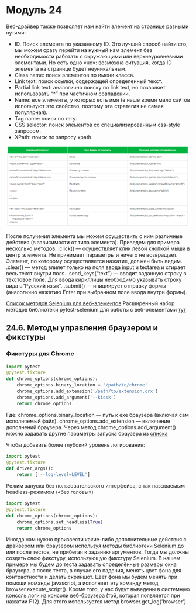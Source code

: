 # Модуль 24

Веб-драйвер также позволяет нам найти элемент на странице разными путями:

- ID. Поиск элемента по указанному ID. Это лучший способ найти его, мы можем сразу перейти на нужный нам элемент без необходимости работать с окружающими или верхнеуровневыми элементами. Но есть одно «но»: возможна ситуация, когда ID элемента на странице будет неуникальным. 
- Class name: поиск элементов по имени класса. 
- Link text: поиск ссылки, содержащей определенный текст. 
- Partial link text: аналогично поиску по link text, но позволяет использовать “*” при частичном совпадении. 
- Name: все элементы, у которых есть имя (в наше время мало сайтов используют это свойство, поэтому эта стратегия не самая популярная). 
- Tag name: поиск по тэгу. 
- CSS selector: поиск элементов со специализированным css-style запросом. 
- XPath: поиск по запросу xpath.


![img.png](img.png)

После получения элемента мы можем осуществить с ним различные действия (в зависимости от типа элемента). Приведем для примера несколько методов:
.click() — осуществляет клик левой кнопкой мыши в центр элемента. Не принимает параметры и ничего не возвращает. Элемент, по которому осуществляется нажатие, должен быть видим.
.clear() — метод влияет только на поля ввода input и textarea и стирает весь текст внутри поля.
.send_keys(“text”) — вводит заданную строку в текстовое поле. Для ввода кириллицы необходимо указывать строку вида u”Русский язык”.
.submit() — инициирует отправку формы (аналогично нажатию Enter при выбранном поле ввода внутри формы).

[Список методов Selenium для веб-элементов](https://www.selenium.dev/selenium/docs/api/py/webdriver_remote/selenium.webdriver.remote.webelement.html)
Расширенный набор методов библиотеки pytest-selenium для работы с веб-элементами [тут](https://selenium-python.readthedocs.io/api.html)

## 24.6. Методы управления браузером и фикстуры
### Фикстуры для Chrome
```python
import pytest
@pytest.fixture
def chrome_options(chrome_options):
    chrome_options.binary_location = '/path/to/chrome'
    chrome_options.add_extension('/path/to/extension.crx')
    chrome_options.add_argument('--kiosk')
    return chrome_options
```
Где:
chrome_options.binary_location — путь к exe браузера (включая сам исполняемый файл).
chrome_options.add_extension — включение дополнений браузера.
Через метод chrome_options.add_argument() можно задавать другие параметры запуска браузера из [списка](https://peter.sh/experiments/chromium-command-line-switches/)

Чтобы добавить более глубокий уровень логирования:
```python
import pytest
@pytest.fixture
def driver_args():
    return ['--log-level=LEVEL']
```

Режим запуска без пользовательского интерфейса, с так называемым headless-режимом («без головы»)
```python
import pytest
@pytest.fixture
def chrome_options(chrome_options):
    chrome_options.set_headless(True)
    return chrome_options
```
Иногда нам нужно произвести какие-либо дополнительные действия с драйвером или браузером используя методы библиотеки 
Selenium до или после тестов, не прибегая к заданию аргументов. Тогда мы должны создать свою фикстуру, использующую фикстуру Selenium.
В нашем примере мы будем до теста задавать определённые размеры окна браузера, а после теста, в случае его падения, менять цвет фона для контрастности и делать скриншот. Цвет фона мы будем менять при помощи команды javascript, а исполняет эту команду метод browser.execute_script(). 
Кроме того, у нас будут выведены в системную консоль логи из консоли веб-браузера (той, которая появляется при нажатии F12). 
Для этого используется метод browser.get_log('browser').